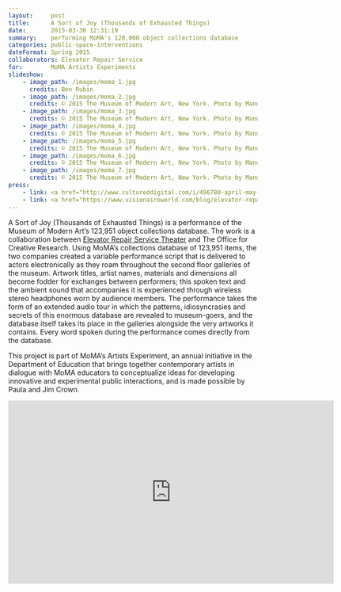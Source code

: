 ```yaml
---
layout:     post
title:      A Sort of Joy (Thousands of Exhausted Things)
date:       2015-03-30 12:31:19
summary:    performing MoMA's 120,000 object collections database
categories: public-space-interventions
dateFormat: Spring 2015
collaborators: Elevator Repair Service
for:        MoMA Artists Experiments
slideshow:
    - image_path: /images/moma_1.jpg
      credits: Ben Rubin
    - image_path: /images/moma_2.jpg
      credits: © 2015 ​The Museum of Modern Art, New York. Photo by Manuel Martagon
    - image_path: /images/moma_3.jpg
      credits: © 2015 ​The Museum of Modern Art, New York. Photo by Manuel Martagon
    - image_path: /images/moma_4.jpg
      credits: © 2015 ​The Museum of Modern Art, New York. Photo by Manuel Martagon
    - image_path: /images/moma_5.jpg
      credits: © 2015 ​The Museum of Modern Art, New York. Photo by Manuel Martagon
    - image_path: /images/moma_6.jpg
      credits: © 2015 ​The Museum of Modern Art, New York. Photo by Manuel Martagon
    - image_path: /images/moma_7.jpg
      credits: © 2015 ​The Museum of Modern Art, New York. Photo by Manuel Martagon
press:
    - link: <a href="http://www.cultureddigital.com/i/496780-april-may-2015/121" target="_blank">Cultured Digital</a>
    - link: <a href="https://www.visionaireworld.com/blog/elevator-repair-services-sort-joy/" target="_blank">Visionaire World</a>
---
```


A Sort of Joy (Thousands of Exhausted Things) is a performance of the Museum of Modern Art’s 123,951 object collections database. The work is a collaboration between <a href="https://www.elevator.org/" target="_blank">Elevator Repair Service Theater</a> and The Office for Creative Research. Using MoMA’s collections database of 123,951 items, the two companies created a variable performance script that is delivered to actors electronically as they roam throughout the second floor galleries of the museum. Artwork titles, artist names, materials and dimensions all become fodder for exchanges between performers; this spoken text and the ambient sound that accompanies it is experienced through wireless stereo headphones worn by audience members. The performance takes the form of an extended audio tour in which the patterns, idiosyncrasies and secrets of this enormous database are revealed to museum-goers, and the database itself takes its place in the galleries alongside the very artworks it contains. Every word spoken during the performance comes directly from the database.

This project is part of MoMA’s Artists Experiment, an annual initiative in the Department of Education that brings together contemporary artists in dialogue with MoMA educators to conceptualize ideas for developing innovative and experimental public interactions, and is made possible by Paula and Jim Crown.

<iframe src="https://player.vimeo.com/video/153156395" width="658" height="370" frameborder="0" webkitallowfullscreen mozallowfullscreen allowfullscreen></iframe>
